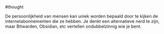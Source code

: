 #thought

De persoonlijkheid van mensen kan uniek worden bepaald door te kijken de internetabonnementen die ze hebben. Je denkt een alternatieve nerd te zijn, maar Bitwarden, Obsidian, etc vertellen ondubbelzinnig wie je bent.
